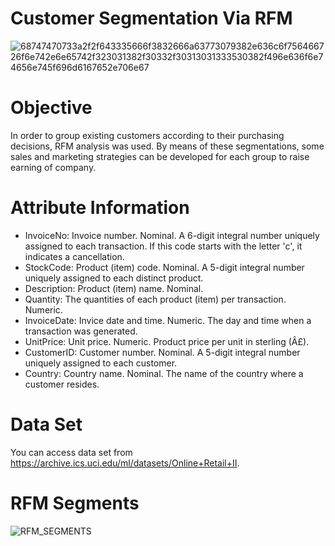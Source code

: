 # Customer Segmentation Via RFM
 
![68747470733a2f2f643335666f3832666a63773079382e636c6f756466726f6e742e6e65742f323031382f30332f30313031333530382f496e636f6e74656e745f696d6167652e706e67](https://user-images.githubusercontent.com/13394756/127140360-65ff4648-8232-4ca7-8707-4554480ed982.png)
# Objective
In order to group existing customers according to their purchasing decisions, RFM analysis was used. By means of these segmentations, some sales and marketing strategies can be developed for each group to raise earning of company.
# Attribute Information
- InvoiceNo: Invoice number. Nominal. A 6-digit integral number uniquely assigned to each transaction. If this code starts with the letter 'c', it indicates a cancellation.
- StockCode: Product (item) code. Nominal. A 5-digit integral number uniquely assigned to each distinct product.
- Description: Product (item) name. Nominal.
- Quantity: The quantities of each product (item) per transaction. Numeric.
- InvoiceDate: Invice date and time. Numeric. The day and time when a transaction was generated.
- UnitPrice: Unit price. Numeric. Product price per unit in sterling (Â£).
- CustomerID: Customer number. Nominal. A 5-digit integral number uniquely assigned to each customer.
- Country: Country name. Nominal. The name of the country where a customer resides.
# Data Set
You can access data set from https://archive.ics.uci.edu/ml/datasets/Online+Retail+II.

# RFM Segments
![RFM_SEGMENTS](https://user-images.githubusercontent.com/13394756/127142995-974e095f-7194-457d-8995-91aa03560f2d.png)
